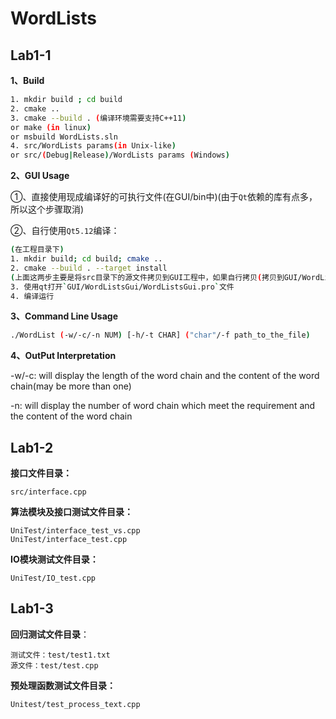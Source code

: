 # WordLists

## Lab1-1

**1、Build**

```bash
1. mkdir build ; cd build
2. cmake ..
3. cmake --build . (编译环境需要支持C++11)
or make (in linux)
or msbuild WordLists.sln
4. src/WordLists params(in Unix-like)
or src/(Debug|Release)/WordLists params (Windows)
```

**2、GUI Usage**

①、直接使用现成编译好的可执行文件(在GUI/bin中)(由于`Qt`依赖的库有点多，所以这个步骤取消)

②、自行使用`Qt5.12`编译：

```bash
(在工程目录下)
1. mkdir build; cd build; cmake ..
2. cmake --build . --target install
(上面这两步主要是将src目录下的源文件拷贝到GUI工程中，如果自行拷贝(拷贝到GUI/WordListsGui/WordLists/)可忽略)
3. 使用qt打开`GUI/WordListsGui/WordListsGui.pro`文件
4. 编译运行
```

**3、Command Line Usage**

```bash
./WordList (-w/-c/-n NUM) [-h/-t CHAR] ("char"/-f path_to_the_file)
```

**4、OutPut Interpretation**

-w/-c: will display the length of the word chain and the content of the word chain(may be more than one)

-n: will display the number of word chain which meet the requirement and the content of the word chain

## Lab1-2

**接口文件目录：**

```
src/interface.cpp
```

**算法模块及接口测试文件目录：**

```
UniTest/interface_test_vs.cpp
UniTest/interface_test.cpp
```

**IO模块测试文件目录：**

```
UniTest/IO_test.cpp
```

## Lab1-3

**回归测试文件目录**：

```
测试文件：test/test1.txt
源文件：test/test.cpp
```

**预处理函数测试文件目录：**

```
Unitest/test_process_text.cpp
```

